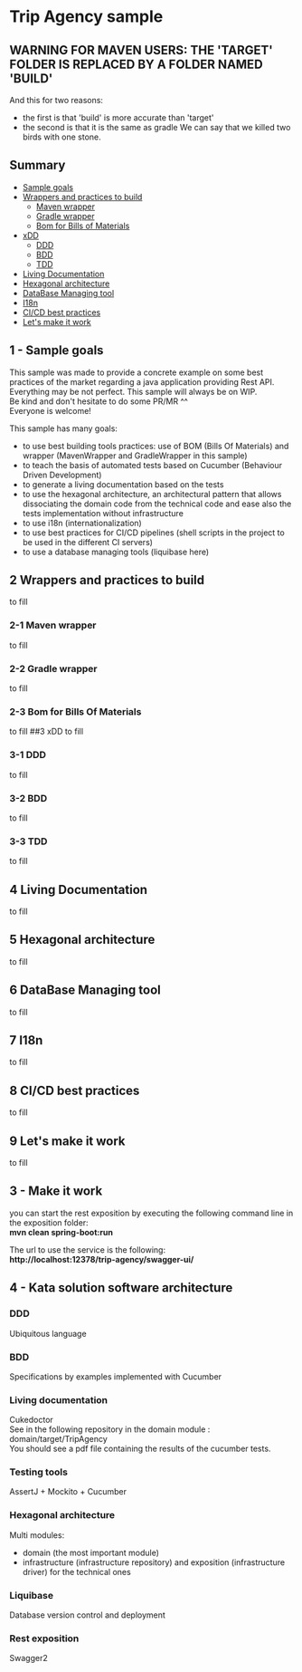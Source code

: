 # Trip Agency sample

## WARNING FOR MAVEN USERS: THE 'TARGET' FOLDER IS REPLACED BY A FOLDER NAMED 'BUILD'
And this for two reasons:
- the first is that 'build' is more accurate than 'target'
- the second is that it is the same as gradle
We can say that we killed two birds with one stone.


## Summary
- [Sample goals](#1-sample-goals)
- [Wrappers and practices to build](#2-wrappers-and-practices-to-build)
  - [Maven wrapper](#2-1-Maven-wrapper)
  - [Gradle wrapper](#2-2-Gradle-wrapper)
  - [Bom for Bills of Materials](#2-3-Bom-for-Bills-Of-Materials)
- [xDD](#3-xDD)
  - [DDD](#3-1-DDD)
  - [BDD](#3-2-BDD)
  - [TDD](#3-3-TDD)
- [Living Documentation](#4-Living-Documentation)
- [Hexagonal architecture](#5-Hexagonal-architecture)
- [DataBase Managing tool](#6-DataBase-Managing-tool)
- [I18n](#7-I18n)
- [CI/CD best practices](#8-CICD-best-practices)
- [Let's make it work](#9-Lets-make-it-work)

## 1 - Sample goals
This sample was made to provide a concrete example on some best practices of the market regarding a java application providing Rest API.  
Everything may be not perfect. This sample will always be on WIP.  
Be kind and don't hesitate to do some PR/MR ^^  
Everyone is welcome!  


This sample has many goals:
- to use best building tools practices: use of BOM (Bills Of Materials) and wrapper (MavenWrapper and GradleWrapper in this sample)
- to teach the basis of automated tests based on Cucumber (Behaviour Driven Development)
- to generate a living documentation based on the tests
- to use the hexagonal architecture, an architectural pattern that allows dissociating the domain code from the technical 
code and ease also the tests implementation without infrastructure
- to use i18n (internationalization)
- to use best practices for CI/CD pipelines (shell scripts in the project to be used in the different CI servers)
- to use a database managing tools (liquibase here)

## 2 Wrappers and practices to build
to fill
### 2-1  Maven wrapper
to fill
### 2-2 Gradle wrapper
to fill
### 2-3 Bom for Bills Of Materials
to fill
##3 xDD
to fill
### 3-1 DDD
to fill
### 3-2 BDD
to fill
### 3-3 TDD
to fill
## 4 Living Documentation
to fill
## 5 Hexagonal architecture
to fill
## 6 DataBase Managing tool
to fill
## 7 I18n
to fill
## 8 CI/CD best practices
to fill
## 9 Let's make it work
to fill

## 3 - Make it work
you can start the rest exposition by executing the following command line in the exposition folder:  
**mvn clean spring-boot:run**  

The url to use the service is the following:  
**http://localhost:12378/trip-agency/swagger-ui/**

## 4 - Kata solution software architecture
### DDD
Ubiquitous language

### BDD
Specifications by examples implemented with Cucumber

### Living documentation
Cukedoctor  
See in the following repository in the domain module : domain/target/TripAgency   
You should see a pdf file containing the results of the cucumber tests.

### Testing tools
AssertJ + Mockito + Cucumber

### Hexagonal architecture
Multi modules: 
- domain (the most important module)
- infrastructure (infrastructure repository) and exposition (infrastructure driver) for the technical ones

### Liquibase
Database version control and deployment

### Rest exposition 
Swagger2
